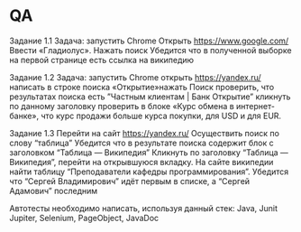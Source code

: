 # QA
Задание 1.1
  Задача:
     запустить Chrome
     Открыть https://www.google.com/
    Ввести «Гладиолус». Нажать поиск
    Убедится что в полученной выборке на первой странице есть ссылка на википедию


Задание 1.2
  Задача:
    запустить Chrome
    открыть https://yandex.ru/
    написать в строке поиска «Открытие»нажать Поиск
    проверить, что результатах поиска есть ”Частным клиентам | Банк Открытие”
    кликнуть по данному заголовку
    проверить в блоке «Курс обмена в интернет-банке», что курс продажи больше курса покупки, для USD и для EUR.

  Задание 1.3
    Перейти на сайт https://yandex.ru/ 
    Осуществить поиск по слову “таблица”
    Убедится что в результате поиска содержит блок с заголовком “Таблица — Википедия”
    Кликнуть по заголовку “Таблица — Википедия”, перейти на открывшуюся вкладку.
    На сайте википедии найти таблицу “Преподаватели кафедры программирования”.
    Убедится что “Сергей Владимирович” идёт первым в списке, а “Сергей Адамович” последним


  Автотесты необходимо написать, используя данный стек:
  Java, Junit Jupiter, Selenium, PageObject, JavaDoc

